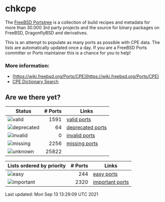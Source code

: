 # chkcpe

The [FreeBSD Portstree](https://cgit.freebsd.org/ports) is a collection of build recipes
and metadata for more than 30.000 3rd party projects and the source for binary packages on
FreeBSD, DragonflyBSD and derivatives.

This is an attempt to populate as many ports as possible with CPE data. The lists are
automatically updated once a day. If you are a FreeBSD Ports committer or Ports maintainer
this is a chance for you to help!

### More information:
* [https://wiki.freebsd.org/Ports/CPE](https://wiki.freebsd.org/Ports/CPE)
* [CPE Dictionary Search](http://web.nvd.nist.gov/view/cpe/search)


## Are we there yet?

| Status                                                    | # Ports      | Links                                                              |
| ----------------------------------------------------------| -----------: | ------------------------------------------------------------------ |
| ![valid](https://img.shields.io/badge/valid-brightgreen)  | 1591     | [valid ports](https://github.com/decke/chkcpe/wiki/valid)          |
| ![deprecated](https://img.shields.io/badge/deprecated-red)| 64| [deprecated ports](https://github.com/decke/chkcpe/wiki/deprecated)|
| ![invalid](https://img.shields.io/badge/invalid-red)      | 0   | [invalid ports](https://github.com/decke/chkcpe/wiki/invalid)      |
| ![missing](https://img.shields.io/badge/missing-orange)   | 2256   | [missing ports](https://github.com/decke/chkcpe/wiki/missing)      |
| ![unknown](https://img.shields.io/badge/unknown-grey)     | 25822   | |


| Lists ordered by priority                                 | # Ports      | Links                                                            |
| ----------------------------------------------------------| -----------: | ---------------------------------------------------------------- |
| ![easy](https://img.shields.io/badge/easy-brightgreen)    | 244      | [easy ports](https://github.com/decke/chkcpe/wiki/easy)          |
| ![important](https://img.shields.io/badge/important-blue) | 2320 | [important ports](https://github.com/decke/chkcpe/wiki/important)|

Last updated: Mon Sep 13 13:29:09 UTC 2021
